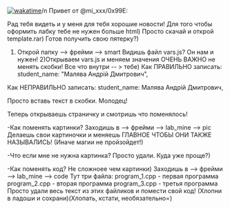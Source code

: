 [![wakatime](https://wakatime.com/badge/github/0x99E/easy_labka.svg)](https://wakatime.com/badge/github/0x99E/easy_labka)/n
Привет от @mi_xxx/0x99E:

Рад тебя видеть и у меня для тебя хорошие новости!
Для того чтобы оформить лабку тебе не нужен больше html)
Просто скачай и открой template.rar)
Готов получить свою пятерку?)

1) Открой папку —> фрейми —> smart
Видишь файл vars.js? Он нам и нужен!
2)Открываем vars.js и меняем значения
ОЧЕНЬ ВАЖНО не менять скобки! Все что внутри -- > тебе)
Как ПРАВИЛЬНО записать:
student_name: "Малява Андрій Дмитрович",

Как НЕПРАВИЛЬНО записать:
student_name: Малява Андрій Дмитрович,

Просто вставь текст в скобки.
Молодец!

Теперь открываешь страничку и смотришь что поменялось!

-Как поменять картинки?
Заходишь в —> фрейми —> lab_mine —> pic
Делаешь свои картиночки и меняешь
ГЛАВНОЕ ЧТОБЫ ОНИ ТАКЖЕ НАЗЫВАЛИСЬ!
(Иначе магии не пройзойдет!)

-Что если мне не нужна картинка?
Просто удали. Куда уже проще?)

-Как поменять код?
Не сложноее чем картинки)
Заходишь в —> фрейми —> lab_mine —> code
Тут три файла:
program_1.cpp - первая программа
program_2.cpp - вторая программа
program_3.cpp - третья программа
Просто удали весь текст из этих файликов и помести свой код!
(Хлопни в ладоши и сохрани)(Хлопать, кстати, необязательно=)
